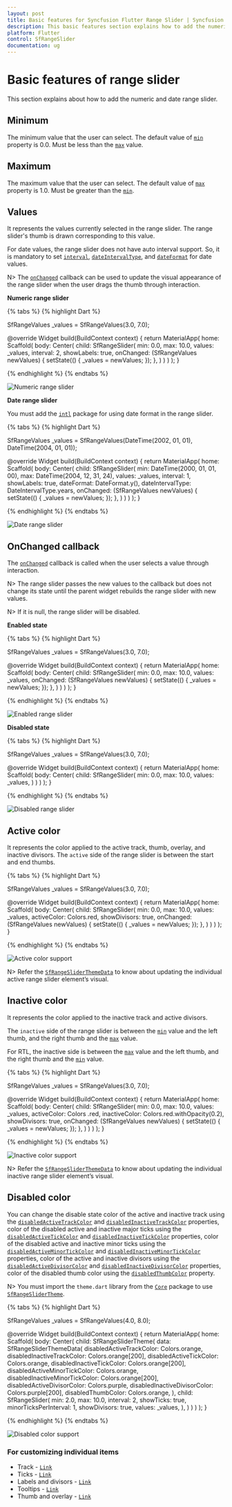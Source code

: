```yaml
---
layout: post
title: Basic features for Syncfusion Flutter Range Slider | Syncfusion
description: This basic features section explains how to add the numeric and date range slider for Flutter platform
platform: Flutter
control: SfRangeSlider
documentation: ug
---
```


# Basic features of range slider
This section explains about how to add the numeric and date range slider.

## Minimum

The minimum value that the user can select. The default value of [`min`](https://pub.dev/documentation/syncfusion_flutter_sliders/latest/sliders/SfRangeSlider/min.html) property is 0.0. Must be less than the [`max`](https://pub.dev/documentation/syncfusion_flutter_sliders/latest/sliders/SfRangeSlider/max.html) value.

## Maximum

The maximum value that the user can select. The default value of [`max`](https://pub.dev/documentation/syncfusion_flutter_sliders/latest/sliders/SfRangeSlider/max.html) property is 1.0. Must be greater than the [`min`](https://pub.dev/documentation/syncfusion_flutter_sliders/latest/sliders/SfRangeSlider/min.html).

## Values

It represents the values currently selected in the range slider. The range slider's thumb is drawn corresponding to this value.

For date values, the range slider does not have auto interval support. So, it is mandatory to set [`interval`](https://pub.dev/documentation/syncfusion_flutter_sliders/latest/sliders/SfRangeSlider/interval.html), [`dateIntervalType`](https://pub.dev/documentation/syncfusion_flutter_sliders/latest/sliders/SfRangeSlider/dateIntervalType.html), and [`dateFormat`](https://pub.dev/documentation/syncfusion_flutter_sliders/latest/sliders/SfRangeSlider/dateFormat.html) for date values.

N> The [`onChanged`](https://pub.dev/documentation/syncfusion_flutter_sliders/latest/sliders/SfRangeSlider/onChanged.html) callback can be used to update the visual appearance of the range slider when the user drags the thumb through interaction.

**Numeric range slider**

{% tabs %}
{% highlight Dart %}

SfRangeValues _values = SfRangeValues(3.0, 7.0);

@override
Widget build(BuildContext context) {
  return MaterialApp(
      home: Scaffold(
          body: Center(
              child: SfRangeSlider(
                    min: 0.0,
                    max: 10.0,
                    values: _values,
                    interval: 2,
                    showLabels: true,
                    onChanged: (SfRangeValues newValues) {
                        setState(() {
                            _values = newValues;
                        });
                    },
              )
          )
      )
  );
}

{% endhighlight %}
{% endtabs %}

![Numeric range slider](images/basic-features/numeric-labels.png)

**Date range slider**

You must add the [`intl`](https://pub.dev/packages/intl) package for using date format in the range slider.

{% tabs %}
{% highlight Dart %}

 SfRangeValues _values = SfRangeValues(DateTime(2002, 01, 01), DateTime(2004, 01, 01));

@override
Widget build(BuildContext context) {
  return MaterialApp(
      home: Scaffold(
          body: Center(
              child: SfRangeSlider(
                    min: DateTime(2000, 01, 01, 00),
                    max: DateTime(2004, 12, 31, 24),
                    values: _values,
                    interval: 1,
                    showLabels: true,
                    dateFormat: DateFormat.y(),
                    dateIntervalType: DateIntervalType.years,
                    onChanged: (SfRangeValues newValues) {
                          setState(() {
                                _values = newValues;
                          });
                    },
              )
          )
      )
  );
}

{% endhighlight %}
{% endtabs %}

![Date range slider](images/basic-features/date-labels.png)

## OnChanged callback

The [`onChanged`](https://pub.dev/documentation/syncfusion_flutter_sliders/latest/sliders/SfRangeSlider/onChanged.html) callback is called when the user selects a value through interaction.

N> The range slider passes the new values to the callback but does not change its state until the parent widget rebuilds the range slider with new values.

N> If it is null, the range slider will be disabled.

**Enabled state**

{% tabs %}
{% highlight Dart %}

SfRangeValues _values = SfRangeValues(3.0, 7.0);

@override
Widget build(BuildContext context) {
  return MaterialApp(
      home: Scaffold(
          body: Center(
              child: SfRangeSlider(
                    min: 0.0,
                    max: 10.0,
                    values: _values,
                    onChanged: (SfRangeValues newValues) {
                       setState(() {
                           _values = newValues;
                        });
                   },
              )
          )
      )
  );
}

{% endhighlight %}
{% endtabs %}

![Enabled range slider](images/basic-features/enabled-state.png)

**Disabled state**

{% tabs %}
{% highlight Dart %}

SfRangeValues _values = SfRangeValues(3.0, 7.0);

@override
Widget build(BuildContext context) {
  return MaterialApp(
      home: Scaffold(
          body: Center(
              child: SfRangeSlider(
                    min: 0.0,
                    max: 10.0,
                    values: _values,
              )
          )
      )
  );
}

{% endhighlight %}
{% endtabs %}

![Disabled range slider](images/basic-features/disabled-state.png)

## Active color

It represents the color applied to the active track, thumb, overlay, and inactive divisors. The `active` side of the range slider is between the start and end thumbs.

{% tabs %}
{% highlight Dart %}

SfRangeValues _values = SfRangeValues(3.0, 7.0);

@override
Widget build(BuildContext context) {
  return MaterialApp(
      home: Scaffold(
          body: Center(
              child: SfRangeSlider(
                    min: 0.0,
                    max: 10.0,
                    values: _values,
                    activeColor: Colors.red,
                    showDivisors: true,
                    onChanged: (SfRangeValues newValues) {
                        setState(() {
                            _values = newValues;
                        });
                    },
              )
          )
      )
  );
}

{% endhighlight %}
{% endtabs %}

![Active color support](images/basic-features/active-color.png)

N> Refer the [`SfRangeSliderThemeData`](https://pub.dev/documentation/syncfusion_flutter_core/latest/theme/SfRangeSliderThemeData-class.html) to know about updating the individual active range slider element’s visual.

## Inactive color

It represents the color applied to the inactive track and active divisors.

The `inactive` side of the range slider is between the [`min`](https://pub.dev/documentation/syncfusion_flutter_sliders/latest/sliders/SfRangeSlider/min.html) value and the left thumb, and the right thumb and the [`max`](https://pub.dev/documentation/syncfusion_flutter_sliders/latest/sliders/SfRangeSlider/max.html) value.

For RTL, the inactive side is between the [`max`](https://pub.dev/documentation/syncfusion_flutter_sliders/latest/sliders/SfRangeSlider/max.html) value and the left thumb, and the right thumb and the [`min`](https://pub.dev/documentation/syncfusion_flutter_sliders/latest/sliders/SfRangeSlider/min.html) value.

{% tabs %}
{% highlight Dart %}

SfRangeValues _values = SfRangeValues(3.0, 7.0);

@override
Widget build(BuildContext context) {
  return MaterialApp(
      home: Scaffold(
          body: Center(
              child: SfRangeSlider(
                    min: 0.0,
                    max: 10.0,
                    values: _values,
                    activeColor: Colors .red,
                    inactiveColor: Colors.red.withOpacity(0.2),
                    showDivisors: true,
                    onChanged: (SfRangeValues newValues) {
                        setState(() {
                            _values = newValues;
                        });
                    },
              )
          )
      )
  );
}

{% endhighlight %}
{% endtabs %}

![Inactive color support](images/basic-features/inactive-color.png)

N> Refer the [`SfRangeSliderThemeData`](https://pub.dev/documentation/syncfusion_flutter_core/latest/theme/SfRangeSliderThemeData-class.html) to know about updating the individual inactive range slider element’s visual.

## Disabled color

You can change the disable state color of the active and inactive track using the [`disabledActiveTrackColor`](https://pub.dev/documentation/syncfusion_flutter_core/latest/theme/SfRangeSliderThemeData/disabledActiveTrackColor.html) and [`disabledInactiveTrackColor`](https://pub.dev/documentation/syncfusion_flutter_core/latest/theme/SfRangeSliderThemeData/disabledInactiveTrackColor.html) properties, color of the disabled active and inactive major ticks using the [`disabledActiveTickColor`](https://pub.dev/documentation/syncfusion_flutter_core/latest/theme/SfRangeSliderThemeData/disabledActiveTickColor.html) and [`disabledInactiveTickColor`](https://pub.dev/documentation/syncfusion_flutter_core/latest/theme/SfRangeSliderThemeData/disabledInactiveTickColor.html) properties, color of the disabled active and inactive minor ticks using the [`disabledActiveMinorTickColor`](https://pub.dev/documentation/syncfusion_flutter_core/latest/theme/SfRangeSliderThemeData/disabledActiveMinorTickColor.html) and [`disabledInactiveMinorTickColor`](https://pub.dev/documentation/syncfusion_flutter_core/latest/theme/SfRangeSliderThemeData/disabledInactiveMinorTickColor.html) properties, color of the active and inactive divisors using the [`disabledActiveDivisorColor`](https://pub.dev/documentation/syncfusion_flutter_core/latest/theme/SfRangeSliderThemeData/disabledActiveDivisorColor.html) and [`disabledInactiveDivisorColor`](https://pub.dev/documentation/syncfusion_flutter_core/latest/theme/SfRangeSliderThemeData/disabledInactiveDivisorColor.html) properties, color of the disabled thumb color using the [`disabledThumbColor`](https://pub.dev/documentation/syncfusion_flutter_core/latest/theme/SfRangeSliderThemeData/disabledThumbColor.html) property.

N> You must import the `theme.dart` library from the [`Core`](https://pub.dev/packages/syncfusion_flutter_core) package to use [`SfRangeSliderTheme`](https://pub.dev/documentation/syncfusion_flutter_core/latest/theme/SfRangeSliderTheme-class.html).

{% tabs %}
{% highlight Dart %}

SfRangeValues _values = SfRangeValues(4.0, 8.0);

@override
Widget build(BuildContext context) {
  return MaterialApp(
      home: Scaffold(
          body: Center(
              child: SfRangeSliderTheme(
                    data: SfRangeSliderThemeData(
                        disabledActiveTrackColor: Colors.orange,
                        disabledInactiveTrackColor: Colors.orange[200],
                        disabledActiveTickColor: Colors.orange,
                        disabledInactiveTickColor: Colors.orange[200],
                        disabledActiveMinorTickColor: Colors.orange,
                        disabledInactiveMinorTickColor: Colors.orange[200],
                        disabledActiveDivisorColor: Colors.purple,
                        disabledInactiveDivisorColor: Colors.purple[200],
                        disabledThumbColor: Colors.orange,
                    ),
                    child:  SfRangeSlider(
                     min: 2.0,
                     max: 10.0,
                     interval: 2,
                     showTicks: true,
                     minorTicksPerInterval: 1,
                     showDivisors: true,
                     values: _values,
                  ),
              )
          )
      )
  );
}

{% endhighlight %}
{% endtabs %}

![Disabled color support](images/basic-features/slider-disabled-color.png)

### For customizing individual items

* Track - [`Link`](https://help.syncfusion.com/flutter/range-slider/track)
* Ticks - [`Link`](https://help.syncfusion.com/flutter/range-slider/ticks)
* Labels and divisors - [`Link`](https://help.syncfusion.com/flutter/range-slider/labels-and-divisor)
* Tooltips - [`Link`](https://help.syncfusion.com/flutter/range-slider/tooltip)
* Thumb and overlay - [`Link`](https://help.syncfusion.com/flutter/range-slider/thumb-and-overlay)
